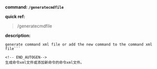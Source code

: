 <!-- BEGIN_AUTOGEN: do NOT edit in this block -->

**command: `/generatecmdfile`**

**quick ref:**
> /generatecmdfile

**description:**

```
generate command xml file or add the new command to the command xml file```

<!-- END_AUTOGEN-->
生成命令xml文件或添加新命令的命令xml文件。